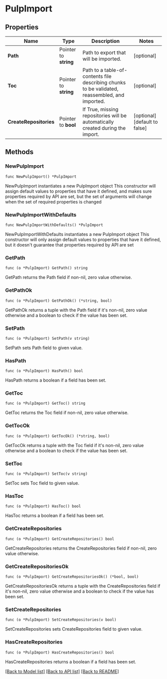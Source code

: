 # PulpImport

## Properties

Name | Type | Description | Notes
------------ | ------------- | ------------- | -------------
**Path** | Pointer to **string** | Path to export that will be imported. | [optional] 
**Toc** | Pointer to **string** | Path to a table-of-contents file describing chunks to be validated, reassembled, and imported. | [optional] 
**CreateRepositories** | Pointer to **bool** | If True, missing repositories will be automatically created during the import. | [optional] [default to false]

## Methods

### NewPulpImport

`func NewPulpImport() *PulpImport`

NewPulpImport instantiates a new PulpImport object
This constructor will assign default values to properties that have it defined,
and makes sure properties required by API are set, but the set of arguments
will change when the set of required properties is changed

### NewPulpImportWithDefaults

`func NewPulpImportWithDefaults() *PulpImport`

NewPulpImportWithDefaults instantiates a new PulpImport object
This constructor will only assign default values to properties that have it defined,
but it doesn't guarantee that properties required by API are set

### GetPath

`func (o *PulpImport) GetPath() string`

GetPath returns the Path field if non-nil, zero value otherwise.

### GetPathOk

`func (o *PulpImport) GetPathOk() (*string, bool)`

GetPathOk returns a tuple with the Path field if it's non-nil, zero value otherwise
and a boolean to check if the value has been set.

### SetPath

`func (o *PulpImport) SetPath(v string)`

SetPath sets Path field to given value.

### HasPath

`func (o *PulpImport) HasPath() bool`

HasPath returns a boolean if a field has been set.

### GetToc

`func (o *PulpImport) GetToc() string`

GetToc returns the Toc field if non-nil, zero value otherwise.

### GetTocOk

`func (o *PulpImport) GetTocOk() (*string, bool)`

GetTocOk returns a tuple with the Toc field if it's non-nil, zero value otherwise
and a boolean to check if the value has been set.

### SetToc

`func (o *PulpImport) SetToc(v string)`

SetToc sets Toc field to given value.

### HasToc

`func (o *PulpImport) HasToc() bool`

HasToc returns a boolean if a field has been set.

### GetCreateRepositories

`func (o *PulpImport) GetCreateRepositories() bool`

GetCreateRepositories returns the CreateRepositories field if non-nil, zero value otherwise.

### GetCreateRepositoriesOk

`func (o *PulpImport) GetCreateRepositoriesOk() (*bool, bool)`

GetCreateRepositoriesOk returns a tuple with the CreateRepositories field if it's non-nil, zero value otherwise
and a boolean to check if the value has been set.

### SetCreateRepositories

`func (o *PulpImport) SetCreateRepositories(v bool)`

SetCreateRepositories sets CreateRepositories field to given value.

### HasCreateRepositories

`func (o *PulpImport) HasCreateRepositories() bool`

HasCreateRepositories returns a boolean if a field has been set.


[[Back to Model list]](../README.md#documentation-for-models) [[Back to API list]](../README.md#documentation-for-api-endpoints) [[Back to README]](../README.md)


